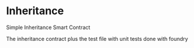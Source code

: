 # Inheritance
Simple Inheritance Smart Contract

The inheritance contract plus the test file with unit tests done with foundry
